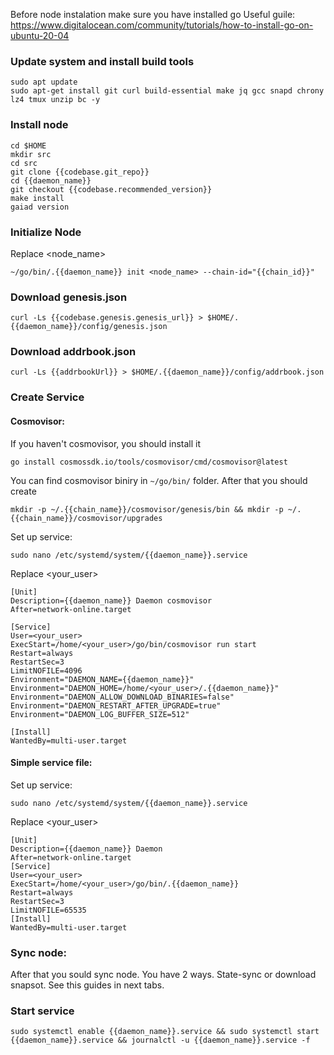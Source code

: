 Before node instalation make sure you have installed go
Useful guile: <https://www.digitalocean.com/community/tutorials/how-to-install-go-on-ubuntu-20-04>
### Update system and install build tools

```
sudo apt update
sudo apt-get install git curl build-essential make jq gcc snapd chrony lz4 tmux unzip bc -y
```

### Install node

```
cd $HOME
mkdir src
cd src
git clone {{codebase.git_repo}}
cd {{daemon_name}}
git checkout {{codebase.recommended_version}}
make install
gaiad version
```

### Initialize Node

Replace <node_name>

```
~/go/bin/.{{daemon_name}} init <node_name> --chain-id="{{chain_id}}"
```

### Download genesis.json

```
curl -Ls {{codebase.genesis.genesis_url}} > $HOME/.{{daemon_name}}/config/genesis.json
```

### Download addrbook.json

```
curl -Ls {{addrbookUrl}} > $HOME/.{{daemon_name}}/config/addrbook.json
```

### Create Service

#### Cosmovisor:

If you haven't cosmovisor, you should install it

```
go install cosmossdk.io/tools/cosmovisor/cmd/cosmovisor@latest
```

You can find cosmovisor biniry in `~/go/bin/` folder. After that you should create

```
mkdir -p ~/.{{chain_name}}/cosmovisor/genesis/bin && mkdir -p ~/.{{chain_name}}/cosmovisor/upgrades
```

Set up service:

```
sudo nano /etc/systemd/system/{{daemon_name}}.service
```

Replace <your_user>

```
[Unit]
Description={{daemon_name}} Daemon cosmovisor
After=network-online.target

[Service]
User=<your_user>
ExecStart=/home/<your_user>/go/bin/cosmovisor run start
Restart=always
RestartSec=3
LimitNOFILE=4096
Environment="DAEMON_NAME={{daemon_name}}"
Environment="DAEMON_HOME=/home/<your_user>/.{{daemon_name}}"
Environment="DAEMON_ALLOW_DOWNLOAD_BINARIES=false"
Environment="DAEMON_RESTART_AFTER_UPGRADE=true"
Environment="DAEMON_LOG_BUFFER_SIZE=512"

[Install]
WantedBy=multi-user.target
```

#### Simple service file:

Set up service:

```
sudo nano /etc/systemd/system/{{daemon_name}}.service
```

Replace <your_user>

```
[Unit]
Description={{daemon_name}} Daemon
After=network-online.target
[Service]
User=<your_user>
ExecStart=/home/<your_user>/go/bin/.{{daemon_name}}
Restart=always
RestartSec=3
LimitNOFILE=65535
[Install]
WantedBy=multi-user.target
```

### Sync node:

After that you sould sync node. You have 2 ways. State-sync or download snapsot. See this guides in next tabs.

### Start service

```
sudo systemctl enable {{daemon_name}}.service && sudo systemctl start {{daemon_name}}.service && journalctl -u {{daemon_name}}.service -f
```
